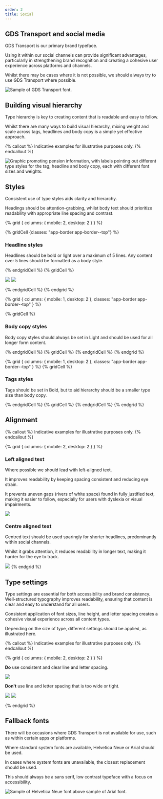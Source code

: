 ```yaml
---
order: 2
title: Social
---
```


## GDS Transport and social media

GDS Transport is our primary brand typeface.

Using it within our social channels can provide significant advantages, particularly in strengthening brand recognition and creating a cohesive user experience across platforms and channels.

Whilst there may be cases where it is not possible, we should always try to use GDS Transport where possible.

![Sample of GDS Transport font.](./gds-transport.svg)

## Building visual hierarchy

Type hierarchy is key to creating content that is readable and easy to follow.

Whilst there are many ways to build visual hierarchy, mixing weight and scale across tags, headlines and body copy is a simple yet effective approach.

{% callout %}
Indicative examples for illustrative purposes only.
{% endcallout %}

![Graphic promoting pension information, with labels pointing out different type styles for the tag, headline and body copy, each with different font sizes and weights.](./type-hierarchy.png)

## Styles

Consistent use of type styles aids clarity and hierarchy.

Headings should be attention-grabbing, whilst body text should prioritize readability with appropriate line spacing and contrast.

{% grid { columns: { mobile: 2, desktop: 2 } } %}

{% gridCell {classes: "app-border app-border--top"} %}

### Headline styles

Headlines should be bold or light over a maximum of 5 lines. Any content over 5 lines should be formatted as a body style.

{% endgridCell %}
{% gridCell %}

![](./headline-styles.svg) ![](./headline-styles-light.svg)

{% endgridCell %}
{% endgrid %}

{% grid { columns: { mobile: 1, desktop: 2 }, classes: "app-border app-border--top" } %}

{% gridCell %}

### Body copy styles

Body copy styles should always be set in Light and should be used for all longer form content.

{% endgridCell %}
{% gridCell %}
{% endgridCell %}
{% endgrid %}

{% grid { columns: { mobile: 1, desktop: 2 }, classes: "app-border app-border--top" } %}
{% gridCell %}

### Tags styles

Tags should be set in Bold, but to aid hierarchy should be a smaller type size than body copy.

{% endgridCell %}
{% gridCell %}
{% endgridCell %}
{% endgrid %}

## Alignment

{% callout %}
Indicative examples for illustrative purposes only.
{% endcallout %}

{% grid { columns: { mobile: 2, desktop: 2 } } %}

<div class="app-border app-border--top">

### Left aligned text

Where possible we should lead with left-aligned text.

It improves readability by keeping spacing consistent and reducing eye strain.

It prevents uneven gaps (rivers of white space) found in fully justified text, making it easier to follow, especially for users with dyslexia or visual impairments.

</div>

![](./left-aligned.png)

<div class="app-border app-border--top">

### Centre aligned text

Centred text should be used sparingly for shorter headlines, predominantly within social channels.

Whilst it grabs attention, it reduces readability in longer text, making it harder for the eye to track.

</div>

![](./centre-aligned.png)
{% endgrid %}

## Type settings

Type settings are essential for both accessibility and brand consistency. Well-structured typography improves readability, ensuring that content is clear and easy to understand for all users.

Consistent application of font sizes, line height, and letter spacing creates a cohesive visual experience across all content types.

Depending on the size of type, different settings should be applied, as illustrated here.

{% callout %}
Indicative examples for illustrative purposes only.
{% endcallout %}

{% grid { columns: { mobile: 2, desktop: 2 } } %}

<div class="app-border app-border--top">

**Do** use consistent and clear line and letter spacing.

</div>

![](./type-settings-do.svg)

<div class="app-border app-border--top">

**Don't** use line and letter spacing that is too wide or tight.

</div>
<div>

![](./type-settings-dont-1.svg) ![](./type-settings-dont-2.svg)

</div>

{% endgrid %}

## Fallback fonts

There will be occasions where GDS Transport is not available for use, such as within certain apps or platforms.

Where standard system fonts are available, Helvetica Neue or Arial should be used.

In cases where system fonts are unavailable, the closest replacement should be used.

This should always be a sans serif, low contrast typeface with a focus on accessibility.

![Sample of Helvetica Neue font above sample of Arial font.](./helvetica-neue-arial.svg)
